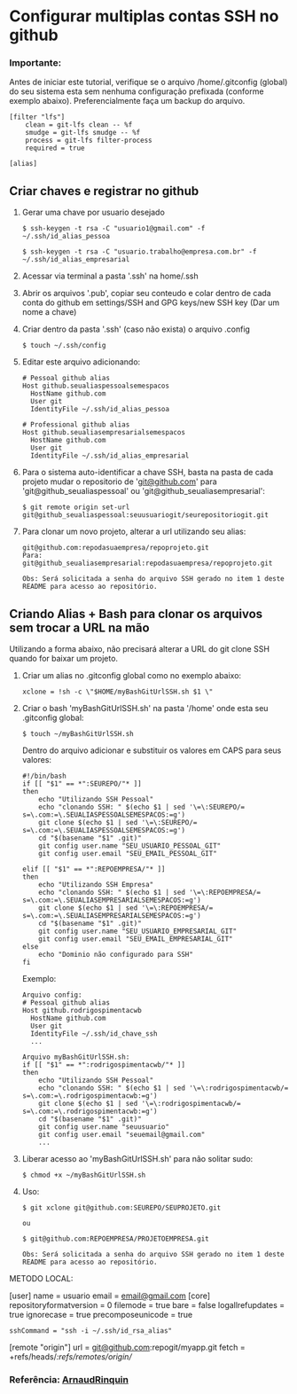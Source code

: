 # Configurar multiplas contas SSH no github

### Importante:

Antes de iniciar este tutorial, verifique se o arquivo /home/.gitconfig (global) do seu sistema esta sem nenhuma configuração prefixada (conforme exemplo abaixo). Preferencialmente faça um backup do arquivo.

```
[filter "lfs"]
	clean = git-lfs clean -- %f
	smudge = git-lfs smudge -- %f
	process = git-lfs filter-process
	required = true
	
[alias]

```

## Criar chaves e registrar no github

1. Gerar uma chave por usuario desejado

	```$ ssh-keygen -t rsa -C "usuario1@gmail.com" -f ~/.ssh/id_alias_pessoa```

	```$ ssh-keygen -t rsa -C "usuario.trabalho@empresa.com.br" -f ~/.ssh/id_alias_empresarial```

2. Acessar via terminal a pasta '.ssh' na home/.ssh

3. Abrir os arquivos '.pub', copiar seu conteudo e colar dentro de cada conta do github em settings/SSH and GPG keys/new SSH key (Dar um nome a chave)

4. Criar dentro da pasta '.ssh' (caso não exista) o arquivo .config

	```$ touch ~/.ssh/config```

5. Editar este arquivo adicionando:

	```
	# Pessoal github alias
	Host github.seualiaspessoalsemespacos
	  HostName github.com
	  User git
	  IdentityFile ~/.ssh/id_alias_pessoa

	# Professional github alias
	Host github.seualiasempresarialsemespacos
	  HostName github.com
	  User git
	  IdentityFile ~/.ssh/id_alias_empresarial
	```
  
6. Para o sistema auto-identificar a chave SSH, basta na pasta de cada projeto mudar o repositorio de 'git@github.com' para 'git@github_seualiaspessoal' ou 'git@github_seualiasempresarial': 

	```$ git remote origin set-url git@github_seualiaspessoal:seuusuariogit/seurepositoriogit.git```

7. Para clonar um novo projeto, alterar a url utilizando seu alias:

	```
	git@github.com:repodasuaempresa/repoprojeto.git
	Para:
	git@github_seualiasempresarial:repodasuaempresa/repoprojeto.git

	Obs: Será solicitada a senha do arquivo SSH gerado no item 1 deste README para acesso ao repositório.
	```

## Criando Alias + Bash para clonar os arquivos sem trocar a URL na mão

Utilizando a forma abaixo, não precisará alterar a URL do git clone SSH quando for baixar um projeto.


1. Criar um alias no .gitconfig global como no exemplo abaixo:

	```
	xclone = !sh -c \"$HOME/myBashGitUrlSSH.sh $1 \" 
	```

2. Criar o bash 'myBashGitUrlSSH.sh' na pasta '/home' onde esta seu .gitconfig global:

	```$ touch ~/myBashGitUrlSSH.sh```
	
	Dentro do arquivo adicionar e substituir os valores em CAPS para seus valores:
	```
	#!/bin/bash
	if [[ "$1" == *":SEUREPO/"* ]]
	then
		echo "Utilizando SSH Pessoal"
		echo "clonando SSH: " $(echo $1 | sed '\=\:SEUREPO/= s=\.com:=\.SEUALIASPESSOALSEMESPACOS:=g')
		git clone $(echo $1 | sed '\=\:SEUREPO/= s=\.com:=\.SEUALIASPESSOALSEMESPACOS:=g')
		cd "$(basename "$1" .git)"
		git config user.name "SEU_USUARIO_PESSOAL_GIT"
		git config user.email "SEU_EMAIL_PESSOAL_GIT"

	elif [[ "$1" == *":REPOEMPRESA/"* ]] 
	then
		echo "Utilizando SSH Empresa"
		echo "clonando SSH: " $(echo $1 | sed '\=\:REPOEMPRESA/= s=\.com:=\.SEUALIASEMPRESARIALSEMESPACOS:=g')
		git clone $(echo $1 | sed '\=\:REPOEMPRESA/= s=\.com:=\.SEUALIASEMPRESARIALSEMESPACOS:=g')
		cd "$(basename "$1" .git)"
		git config user.name "SEU_USUARIO_EMPRESARIAL_GIT"
		git config user.email "SEU_EMAIL_EMPRESARIAL_GIT"
	else
		echo "Dominio não configurado para SSH"
	fi
	```
	Exemplo:
	
	```
	Arquivo config:
	# Pessoal github alias
	Host github.rodrigospimentacwb
	  HostName github.com
	  User git
	  IdentityFile ~/.ssh/id_chave_ssh
	  ...
	```
	```
	Arquivo myBashGitUrlSSH.sh:
	if [[ "$1" == *":rodrigospimentacwb/"* ]]
	then
		echo "Utilizando SSH Pessoal"
		echo "clonando SSH: " $(echo $1 | sed '\=\:rodrigospimentacwb/= s=\.com:=\.rodrigospimentacwb:=g')
		git clone $(echo $1 | sed '\=\:rodrigospimentacwb/= s=\.com:=\.rodrigospimentacwb:=g')
		cd "$(basename "$1" .git)"
		git config user.name "seuusuario"
		git config user.email "seuemail@gmail.com"
		...
	```

3. Liberar acesso ao 'myBashGitUrlSSH.sh' para não solitar sudo:

	```
	$ chmod +x ~/myBashGitUrlSSH.sh
	```

4. Uso:

	```
	$ git xclone git@github.com:SEUREPO/SEUPROJETO.git

	ou

	$ git@github.com:REPOEMPRESA/PROJETOEMPRESA.git

	Obs: Será solicitada a senha do arquivo SSH gerado no item 1 deste README para acesso ao repositório.
	```

METODO LOCAL:

[user]
        name = usuario
        email = email@gmail.com
[core]
	repositoryformatversion = 0
	filemode = true
	bare = false
	logallrefupdates = true
	ignorecase = true
	precomposeunicode = true

	sshCommand = "ssh -i ~/.ssh/id_rsa_alias"

[remote "origin"]
	url = git@github.com:repogit/myapp.git
	fetch = +refs/heads/*:refs/remotes/origin/*

### Referência: [ArnaudRinquin](https://github.com/ArnaudRinquin/blog/blob/master/2014-03-11-one-command-github-account-switch.md)


